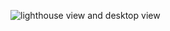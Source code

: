 ![lighthouse view and desktop view](https://git.informatik.uni-kiel.de/stu126998/high-riser/raw/master/media/lighthouse-view.png)